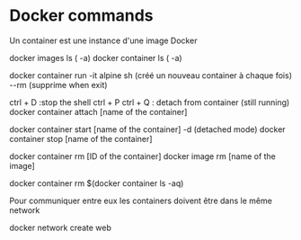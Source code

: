 # Docker commands

Un container est une instance d'une image Docker

docker images ls ( -a)
docker container ls ( -a)

docker container run -it alpine sh (créé un nouveau container à chaque fois) --rm (supprime when exit)

ctrl + D  :stop the shell
ctrl + P ctrl + Q : detach from container (still running)
docker container attach [name of the container]

docker container start [name of the container] -d (detached mode)
docker container stop [name of the container]

docker container rm [ID of the container]
docker image rm [name of the image]

docker container rm $(docker container ls -aq)

Pour communiquer entre eux les containers doivent être dans le même network

docker network create web
